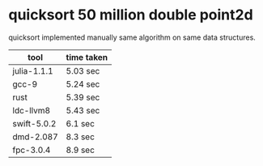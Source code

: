 quicksort 50 million double point2d
====================================

quicksort implemented manually same algorithm on same data structures.


tool | time taken
-----|-----------
julia-1.1.1 | 5.03 sec
gcc-9 |5.24 sec
rust |5.39 sec
ldc-llvm8 |5.43 sec
swift-5.0.2  |6.1 sec
dmd-2.087  |8.3 sec
fpc-3.0.4 | 8.9 sec
